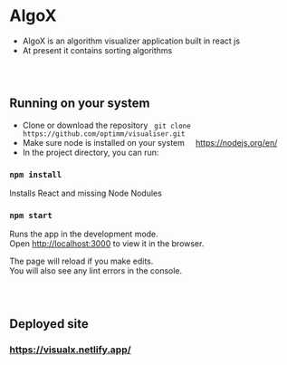 # AlgoX

- AlgoX is an algorithm visualizer application built in react js
- At present it contains sorting algorithms

### &nbsp;

## Running on your system

- Clone or download the repository
  ` git clone https://github.com/optimm/visualiser.git`
- Make sure node is installed on your system &nbsp;&nbsp;&nbsp; https://nodejs.org/en/
- In the project directory, you can run:

### `npm install`

Installs React and missing Node Nodules

### `npm start`

Runs the app in the development mode.\
Open [http://localhost:3000](http://localhost:3000) to view it in the browser.

The page will reload if you make edits.\
You will also see any lint errors in the console.

### &nbsp;

## Deployed site

### https://visualx.netlify.app/
